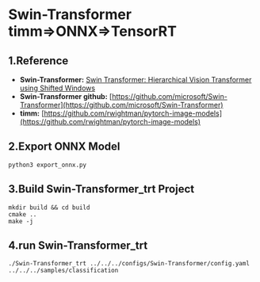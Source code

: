 # Swin-Transformer timm=>ONNX=>TensorRT

## 1.Reference
- **Swin-Transformer:** [Swin Transformer: Hierarchical Vision Transformer using Shifted Windows](https://arxiv.org/abs/2103.14030)
- **Swin-Transformer github:** [https://github.com/microsoft/Swin-Transformer](https://github.com/microsoft/Swin-Transformer)
- **timm:** [https://github.com/rwightman/pytorch-image-models](https://github.com/rwightman/pytorch-image-models)

## 2.Export ONNX Model
```
python3 export_onnx.py
```

## 3.Build Swin-Transformer_trt Project
```
mkdir build && cd build
cmake ..
make -j
```

## 4.run Swin-Transformer_trt
```
./Swin-Transformer_trt ../../../configs/Swin-Transformer/config.yaml ../../../samples/classification
```